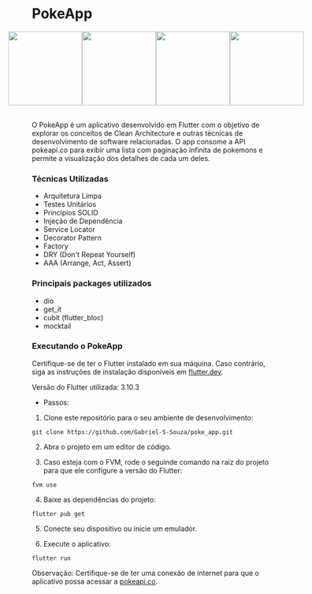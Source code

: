 # PokeApp

<div style="display: flex; justify-content: center;">
  <img src="https://github.com/Gabriel-S-Souza/poke_app/assets/94877176/2942c80c-9cd1-469e-93b9-ce649a1f3abe" width="150" />
  <img src="https://github.com/Gabriel-S-Souza/poke_app/assets/94877176/f7f878d6-6b06-4844-a59b-96cda35833b7" width="150" />
  <img src="https://github.com/Gabriel-S-Souza/poke_app/assets/94877176/b5e261e9-441a-4dc2-a479-e1045005de64" width="150" />
  <img src="https://github.com/Gabriel-S-Souza/poke_app/assets/94877176/1ab0037b-0082-4d72-a236-853afbefbfcd" width="150" />
</div>
<br>

O PokeApp é um aplicativo desenvolvido em Flutter com o objetivo de explorar os conceitos de Clean Architecture e outras técnicas de desenvolvimento de software relacionadas. O app consome a API pokeapi.co para exibir uma lista com paginação infinita de pokemons e permite a visualização dos detalhes de cada um deles.
<br>

### Técnicas Utilizadas
- Arquitetura Limpa
- Testes Unitários
- Princípios SOLID
- Injeção de Dependência
- Service Locator
- Decorator Pattern
- Factory
- DRY (Don't Repeat Yourself)
- AAA (Arrange, Act, Assert)


### Principais packages utilizados
- dio
- get_it
- cubit (flutter_bloc)
- mocktail


### Executando o PokeApp

Certifique-se de ter o Flutter instalado em sua máquina. Caso contrário, siga as instruções de instalação disponíveis em [flutter.dev](https://flutter.dev/).

Versão do Flutter utilizada: 3.10.3

- Passos: <br>

1. Clone este repositório para o seu ambiente de desenvolvimento:

```
git clone https://github.com/Gabriel-S-Souza/poke_app.git
```

2. Abra o projeto em um editor de código.

3. Caso esteja com o FVM, rode o seguinde comando na raiz do projeto para que ele configure a versão do Flutter:
```
fvm use
```
4. Baixe as dependências do projeto:
```
flutter pub get
```
5. Conecte seu dispositivo ou inicie um emulador.

6. Execute o aplicativo:

```
flutter run
```

Observação: Certifique-se de ter uma conexão de internet para que o aplicativo possa acessar a [pokeapi.co](https://pokeapi.co/).
